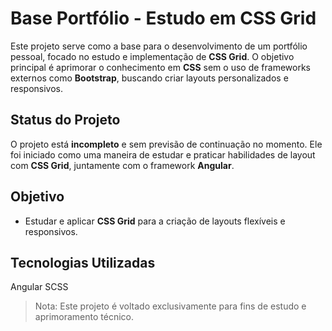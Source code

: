 # Base Portfólio - Estudo em CSS Grid

Este projeto serve como a base para o desenvolvimento de um portfólio pessoal, focado no estudo e implementação de **CSS Grid**. O objetivo principal é aprimorar o conhecimento em **CSS** sem o uso de frameworks externos como **Bootstrap**, buscando criar layouts personalizados e responsivos.

## Status do Projeto

O projeto está **incompleto** e sem previsão de continuação no momento. Ele foi iniciado como uma maneira de estudar e praticar habilidades de layout com **CSS Grid**, juntamente com o framework **Angular**.

## Objetivo

- Estudar e aplicar **CSS Grid** para a criação de layouts flexíveis e responsivos.

## Tecnologias Utilizadas
Angular
SCSS

> Nota: Este projeto é voltado exclusivamente para fins de estudo e aprimoramento técnico.